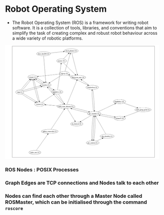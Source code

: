 # Robot Operating System

- The Robot Operating System (ROS) is a framework for writing robot software. It is a collection of tools, libraries, and conventions that aim to simplify the task of creating complex and robust robot behaviour across a wide variety of robotic platforms.

![](Images/ROS-Graph.png)

### ROS Nodes : POSIX Processes
### Graph Edges are TCP connections and Nodes talk to each other

### Nodes can find each other through a Master Node called ROSMaster, which can be initialised through the command `roscore`



